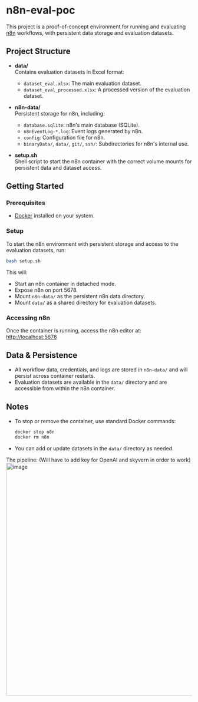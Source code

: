 # n8n-eval-poc

This project is a proof-of-concept environment for running and evaluating [n8n](https://n8n.io/) workflows, with persistent data storage and evaluation datasets.

## Project Structure

- **data/**  
  Contains evaluation datasets in Excel format:
  - `dataset_eval.xlsx`: The main evaluation dataset.
  - `dataset_eval_processed.xlsx`: A processed version of the evaluation dataset.

- **n8n-data/**  
  Persistent storage for n8n, including:
  - `database.sqlite`: n8n's main database (SQLite).
  - `n8nEventLog-*.log`: Event logs generated by n8n.
  - `config`: Configuration file for n8n.
  - `binaryData/`, `data/`, `git/`, `ssh/`: Subdirectories for n8n's internal use.

- **setup.sh**  
  Shell script to start the n8n container with the correct volume mounts for persistent data and dataset access.

## Getting Started

### Prerequisites

- [Docker](https://www.docker.com/) installed on your system.

### Setup

To start the n8n environment with persistent storage and access to the evaluation datasets, run:

```sh
bash setup.sh
```

This will:

- Start an n8n container in detached mode.
- Expose n8n on port 5678.
- Mount `n8n-data/` as the persistent n8n data directory.
- Mount `data/` as a shared directory for evaluation datasets.

### Accessing n8n

Once the container is running, access the n8n editor at:  
[http://localhost:5678](http://localhost:5678)

## Data & Persistence

- All workflow data, credentials, and logs are stored in `n8n-data/` and will persist across container restarts.
- Evaluation datasets are available in the `data/` directory and are accessible from within the n8n container.

## Notes

- To stop or remove the container, use standard Docker commands:
  ```sh
  docker stop n8n
  docker rm n8n
  ```
- You can add or update datasets in the `data/` directory as needed.


The pipeline: (Will have to add key for OpenAI and skyvern in order to work)
<img width="1565" height="632" alt="image" src="https://github.com/user-attachments/assets/02353503-185e-46ab-9a4d-bd23e3f0ee7d" />

